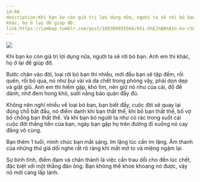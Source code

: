 ```yaml
---
id:66
description:Khi bạn ko còn giá trị lợi dụng nữa, người ta sẽ rời bỏ bạn. Anh em thì
khác, họ ở lại để giúp đỡ.
link:https://iambep.tumblr.com/post/189389935566/khi-b%E1%BA%A1n-ko-c%C3%B2n-gi%C3%A1-tr%E1%BB%8B-l%E1%BB%A3i-d%E1%BB%A5ng-n%E1%BB%AFa-ng%C6%B0%E1%BB%9Di-ta-s%E1%BA%BD
---
```


![](https://64.media.tumblr.com/80ba384086a606593eae86667459a7d2/44ad8f4caa6600db-06/s500x750/032d9cfc03ec0ec6695476b048043ef315a100df.gifv)

Khi bạn ko còn giá trị lợi dụng nữa, người ta sẽ rời bỏ bạn. Anh em thì
khác, họ ở lại để giúp đỡ.

Bước chân vào đời, loại rời bỏ bạn thì nhiều, mới đầu bạn sẽ tập đếm, rồi
quên, rồi bỏ qua, nó như bụi vải và da chết trong phòng vậy, phải dọn dẹp
và giặt giũ. Anh em thì hiếm gặp, khó tìm, nên giữ nó như của cải, đồ để
dành, nhớ đem hong khô, sưởi nắng bảo quản đầy đủ.

Không nên nghĩ nhiều về loại bỏ bạn, bạn biết đấy, cuộc đời sẽ quay lại
đúng chỗ bắt đầu, nó điểm danh khi bạn thất thế, khi bố bạn thất thế, bố
vợ bố chồng bạn thất thế. Và khi bạn bỏ người ta như cỏ rác trong suốt cái
cuộc đời thăng tiến của bạn, ngày bạn gặp họ trên đường đi xuống nó cay
đắng vô cùng.

Bạn thêm 1 tuổi, mình chúc bạn mắt sáng. Im lặng lúc cần im lặng. Âm thanh
của những thứ giả dối nghe rất rõ ràng khi mắt mở to và miệng ngậm lại.

Sự bình tĩnh, điềm đạm và chân thành là việc cần trau dồi cho đến lúc chết,
đặc biệt với một thằng đàn ông. Bạn không thể khoe khoang nó được, vậy nó
mới càng lấp lánh.